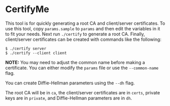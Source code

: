 # CertifyMe

This tool is for quickly generating a root CA and client/server
certificates. To use this tool, copy `params.sample` to `params` and
then edit the variables in it to fit your needs. Next run `./certify`
to generate a root CA. Finally, client/server certificates can be
created with commands like the following:

```
$ ./certify server
$ ./certify --client client
```

**NOTE:** You may need to adjust the common name before making a
certificate. You can either modify the `params` file or use the
`--common-name` flag.

You can create Diffie-Hellman parameters using the `--dh` flag.

The root CA will be in `ca`, the client/server certificates are in
`certs`, private keys are in `private`, and Diffie-Hellman parameters
are in `dh`.

